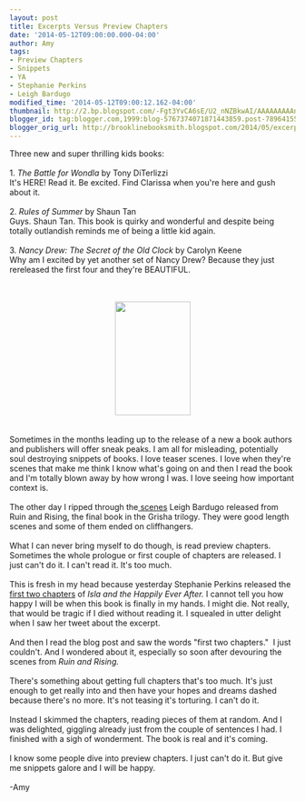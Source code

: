 ```yaml
---
layout: post
title: Excerpts Versus Preview Chapters
date: '2014-05-12T09:00:00.000-04:00'
author: Amy
tags:
- Preview Chapters
- Snippets
- YA
- Stephanie Perkins
- Leigh Bardugo
modified_time: '2014-05-12T09:00:12.162-04:00'
thumbnail: http://2.bp.blogspot.com/-Fgt3YvCA6sE/U2_nNZBkwAI/AAAAAAAAAno/pX5Heiiupjo/s72-c/tumblr_mw2ifvQsrL1rhcw6to1_400.jpg
blogger_id: tag:blogger.com,1999:blog-5767374071871443859.post-7896415590010903035
blogger_orig_url: http://brooklinebooksmith.blogspot.com/2014/05/excerpts-versus-preview-chapters.html
---
```


Three new and super thrilling kids books:<br /><br />1. <i>The Battle for Wondla</i> by Tony DiTerlizzi<br />It's HERE! Read it. Be excited. Find Clarissa when you're here and gush about it.<br /><br />2. <i>Rules of Summer</i> by Shaun Tan<br />Guys. Shaun Tan. This book is quirky and wonderful and despite being totally outlandish reminds me of being a little kid again.<br /><br />3. <i>Nancy Drew: The Secret of the Old Clock</i> by Carolyn Keene<br />Why am I excited by yet another set of Nancy Drew? Because they just rereleased the first four and they're BEAUTIFUL. <br /><br /><br /><div class="separator" style="clear: both; text-align: center;"><a href="http://2.bp.blogspot.com/-Fgt3YvCA6sE/U2_nNZBkwAI/AAAAAAAAAno/pX5Heiiupjo/s1600/tumblr_mw2ifvQsrL1rhcw6to1_400.jpg" imageanchor="1" style="margin-left: 1em; margin-right: 1em;"><img border="0" src="http://2.bp.blogspot.com/-Fgt3YvCA6sE/U2_nNZBkwAI/AAAAAAAAAno/pX5Heiiupjo/s1600/tumblr_mw2ifvQsrL1rhcw6to1_400.jpg" height="200" width="133" /></a></div><div class="separator" style="clear: both; text-align: center;"><br /></div><div class="separator" style="clear: both; text-align: center;"><br /></div>Sometimes in the months leading up to the release of a new a book authors and publishers will offer sneak peaks. I am all for misleading, potentially soul destroying snippets of books. I love teaser scenes. I love when they're scenes that make me think I know what's going on and then I read the book and I'm totally blown away by how wrong I was. I love seeing how important context is.<br /><br />The other day I ripped through the<a href="http://grishatrilogy.com/"> scenes</a> Leigh Bardugo released from Ruin and Rising, the final book in the Grisha trilogy. They were good length scenes and some of them ended on cliffhangers.<br /><br />What I can never bring myself to do though, is read preview chapters. Sometimes the whole prologue or first couple of chapters are released. I just can't do it. I can't read it. It's too much.<br /><br />This is fresh in my head because yesterday Stephanie Perkins released the <a href="http://www.mtv.com/news/1822614/exclusive-read-the-first-two-chapters-of-isla-and-the-happily-ever-after/">first two chapters</a> of <i>Isla and the Happily Ever After. </i>I cannot tell you how happy I will be when this book is finally in my hands. I might die. Not really, that would be tragic if I died without reading it. I squealed in utter delight when I saw her tweet about the excerpt. <br /><br />And then I read the blog post and saw the words "first two chapters."&nbsp; I just couldn't. And I wondered about it, especially so soon after devouring the scenes from <i>Ruin and Rising.</i><br /><br />There's something about getting full chapters that's too much. It's just enough to get really into and then have your hopes and dreams dashed because there's no more. It's not teasing it's torturing. I can't do it. <br /><br />Instead I skimmed the chapters, reading pieces of them at random. And I was delighted, giggling already just from the couple of sentences I had. I finished with a sigh of wonderment. The book is real and it's coming. <br /><br />I know some people dive into preview chapters. I just can't do it. But give me snippets galore and I will be happy. <br /><br />-Amy<br /><br /><br />